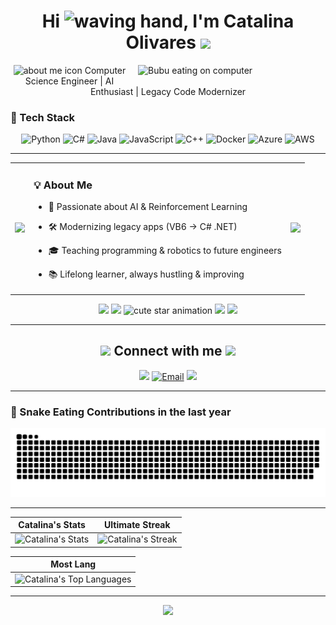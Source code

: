 
<!-- Título con saludo animado   <img src="https://media.tenor.com/H1MYBHoYnHYAAAAj/bow.gif" width="60px"   <img src="https://media.tenor.com/O1giINuZjxAAAAAj/flowers.gif" width="60px" />
  <img src="https://media.tenor.com/Gg6TH2YU9SMAAAAj/ramen-cute-ramen.gif" width="80px" /> />-->
<h1 align="center">
  Hi <img src="https://media.giphy.com/media/hvRJCLFzcasrR4ia7z/giphy.gif" width="30px" alt="waving hand">, I'm Catalina Olivares
  <img src="https://media.tenor.com/rkAEqes681cAAAAj/purple-heart-purple.gif" width="50px" />
</h1>
<img align="right" valign="bottom" width="300px" alt="Bubu eating on computer" src="https://media.tenor.com/Ck-OOIzPHwUAAAAi/bubu-eating-on-computer-eating.gif" style="margin-left: 15px; margin-bottom: 15px;" />

<p align="center">

  <img src="https://media.giphy.com/media/ObNTw8Uzwy6KQ/giphy.gif" width="30px" alt="about me icon">
  Computer Science Engineer | AI Enthusiast | Legacy Code Modernizer
  
</p>



<!-- Tech Stack -->

### 🚀 Tech Stack
<p align="center">
  <img src="https://cdn.jsdelivr.net/gh/devicons/devicon/icons/python/python-original.svg" width="50" alt="Python" />
  <img src="https://cdn.jsdelivr.net/gh/devicons/devicon/icons/csharp/csharp-original.svg" width="50" alt="C#" />
  <img src="https://cdn.jsdelivr.net/gh/devicons/devicon/icons/java/java-original.svg" width="50" alt="Java" />
  <img src="https://cdn.jsdelivr.net/gh/devicons/devicon/icons/javascript/javascript-original.svg" width="50" alt="JavaScript" />
  <img src="https://cdn.jsdelivr.net/gh/devicons/devicon/icons/cplusplus/cplusplus-original.svg" width="50" alt="C++" />
  <img src="https://cdn.jsdelivr.net/gh/devicons/devicon/icons/docker/docker-original.svg" width="50" alt="Docker" />
  <img src="https://cdn.jsdelivr.net/gh/devicons/devicon/icons/azure/azure-original.svg" width="50" alt="Azure" />
  <img src="https://cdn.jsdelivr.net/gh/devicons/devicon/icons/aws/aws-original.svg" width="50" alt="AWS" />
</p>

---

<!-- About Me con GIF a la derecha y Sailor Moon arriba izquierda -->
<table>
  <tr>
    <td valign="center">
      <img src="https://media.tenor.com/xjj2Bt60AQcAAAAj/sailor-moon-heart-eyes.gif" width="300px" />
    </td>
    <td valign="top">

### 💡 About Me
- 🚀 Passionate about AI & Reinforcement Learning  
- 🛠️ Modernizing legacy apps (VB6 → C# .NET)  
- 🎓 Teaching programming & robotics to future engineers  
- 📚 Lifelong learner, always hustling & improving

    </td>
    <td valign="center">
      <img src="https://media.tenor.com/suYddJa-q34AAAAj/hxh.gif" width="300px" />
    </td>
  </tr>
</table>

<!-- Iconos debajo centrados -->
<p align="center">
  <img src="https://media.tenor.com/KF5jT1bsTU0AAAAj/heart.gif" width="50px" />
  <img src="https://media.tenor.com/KF5jT1bsTU0AAAAj/heart.gif" width="50px" />
  <img src="https://media.tenor.com/h5F7PZhXNisAAAAj/star.gif" width="70px" alt="cute star animation" />
  <img src="https://media.tenor.com/KF5jT1bsTU0AAAAj/heart.gif" width="50px" />
  <img src="https://media.tenor.com/KF5jT1bsTU0AAAAj/heart.gif" width="50px" />
  
</p>

---

<!-- Connect -->
<h2 align="center">
   <img src="https://media.tenor.com/0p54Ll3ekM0AAAAj/cute-cat.gif" width="80px" /> Connect with me <img src='https://raw.githubusercontent.com/ShahriarShafin/ShahriarShafin/main/Assets/handshake.gif' width="100px"> 
</h2>

<p align="center">
  <a href="https://www.linkedin.com/in/catalina-olivares-maturana"><img width="32px" src="https://raw.githubusercontent.com/rahulbanerjee26/githubAboutMeGenerator/main/icons/linked-in-alt.svg"/></a>
  <a href="mailto:catalina.olivares.m@usach.cl"><img src="https://upload.wikimedia.org/wikipedia/commons/4/4e/Gmail_Icon.png" width="32px" alt="Email"/></a>
  <a href="https://github.com/catalinaolivares"><img width="32px" src="https://raw.githubusercontent.com/rahulbanerjee26/githubAboutMeGenerator/main/icons/github.svg"/></a>
</p>

<p align="center">


---

<!-- Snake -->
### 🐍 Snake Eating Contributions in the last year 
<p align="center">
  <img src="https://raw.githubusercontent.com/Elanza-48/Elanza-48/main/resources/img/github-contribution-grid-snake.svg" alt="snake animation" />
</p>

---

<!-- Stats -->
<div align="center">

| Catalina's Stats | Ultimate Streak |
| ------------- | ------------- |
| ![Catalina's Stats](https://github-readme-stats.vercel.app/api?username=catalinaolivares&theme=onedark&show_icons=true&hide_border=true&count_private=true) | ![Catalina's Streak](https://github-readme-streak-stats.herokuapp.com/?user=catalinaolivares&theme=onedark&hide_border=true) |

| Most Lang |
| ----------|
| ![Catalina's Top Languages](https://github-readme-stats.vercel.app/api/top-langs/?username=catalinaolivares&theme=onedark&show_icons=true&hide_border=true&layout=compact) |

</div>

---

<p align="center">
  <img src="https://media.tenor.com/JyuRkIuKSzsAAAAj/heart-cute.gif" width="50px" />


</p>
